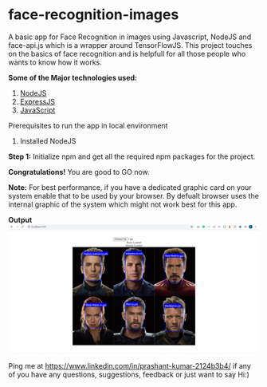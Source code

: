 # face-recognition-images
A basic app for Face Recognition in images using Javascript, NodeJS and face-api.js which is a wrapper around TensorFlowJS. This project touches on the basics of face recognition and is helpfull for all those people who wants to know how it works.

<b>Some of the Major technologies used:</b>
1. <a href="https://nodejs.org/" target="_blank">NodeJS</a>
2. <a href="https://expressjs.com/" target="_blank">ExpressJS</a>
3. <a href="https://javascript.info/" target="_blank">JavaScript</a>



Prerequisites to run the app in local environment
1. Installed NodeJS


<b>Step 1:</b>
Initialize npm and get all the required npm packages for the project.

<b>Congratulations!</b> You are good to GO now.

<b>Note:</b>
For best performance, if you have a dedicated graphic card on your system enable that to be used by your browser. By defualt browser uses the internal graphic of the system which might not work best for this app.

<b>Output</b>
<img src='Test Images/result.png' alt="Face Recognition in images using Javascript, NodeJS and face-api.js">

Ping me at https://www.linkedin.com/in/prashant-kumar-2124b3b4/
if any of you have any questions, suggestions, feedback or just want to say Hi:)

